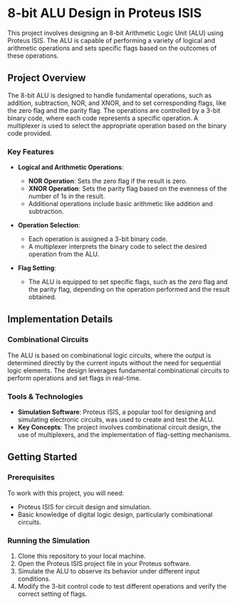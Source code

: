 # 8-bit ALU Design in Proteus ISIS

This project involves designing an 8-bit Arithmetic Logic Unit (ALU) using Proteus ISIS. The ALU is capable of performing a variety of logical and arithmetic operations and sets specific flags based on the outcomes of these operations.

## Project Overview

The 8-bit ALU is designed to handle fundamental operations, such as addition, subtraction, NOR, and XNOR, and to set corresponding flags, like the zero flag and the parity flag. The operations are controlled by a 3-bit binary code, where each code represents a specific operation. A multiplexer is used to select the appropriate operation based on the binary code provided.

### Key Features

- **Logical and Arithmetic Operations**:
  - **NOR Operation**: Sets the zero flag if the result is zero.
  - **XNOR Operation**: Sets the parity flag based on the evenness of the number of 1s in the result.
  - Additional operations include basic arithmetic like addition and subtraction.
  
- **Operation Selection**:
  - Each operation is assigned a 3-bit binary code.
  - A multiplexer interprets the binary code to select the desired operation from the ALU.

- **Flag Setting**:
  - The ALU is equipped to set specific flags, such as the zero flag and the parity flag, depending on the operation performed and the result obtained.

## Implementation Details

### Combinational Circuits

The ALU is based on combinational logic circuits, where the output is determined directly by the current inputs without the need for sequential logic elements. The design leverages fundamental combinational circuits to perform operations and set flags in real-time.

### Tools & Technologies

- **Simulation Software**: Proteus ISIS, a popular tool for designing and simulating electronic circuits, was used to create and test the ALU.
- **Key Concepts**: The project involves combinational circuit design, the use of multiplexers, and the implementation of flag-setting mechanisms.

## Getting Started

### Prerequisites

To work with this project, you will need:
- Proteus ISIS for circuit design and simulation.
- Basic knowledge of digital logic design, particularly combinational circuits.

### Running the Simulation

1. Clone this repository to your local machine.
2. Open the Proteus ISIS project file in your Proteus software.
3. Simulate the ALU to observe its behavior under different input conditions.
4. Modify the 3-bit control code to test different operations and verify the correct setting of flags.

